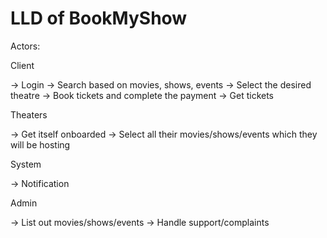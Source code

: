 # LLD of BookMyShow

Actors:

Client 

-> Login
-> Search based on movies, shows, events
-> Select the desired theatre
-> Book tickets and complete the payment
-> Get tickets


Theaters

-> Get itself onboarded
-> Select all their movies/shows/events which they will be hosting


System

-> Notification

Admin

-> List out movies/shows/events
-> Handle support/complaints


